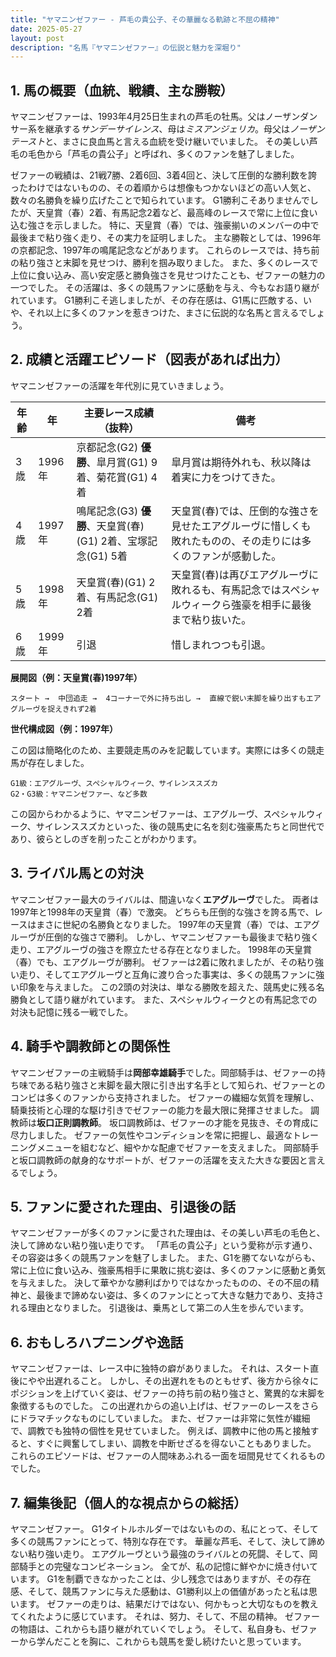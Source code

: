 ```yaml
---
title: "ヤマニンゼファー - 芦毛の貴公子、その華麗なる軌跡と不屈の精神"
date: 2025-05-27
layout: post
description: "名馬『ヤマニンゼファー』の伝説と魅力を深堀り"
---
```


## 1. 馬の概要（血統、戦績、主な勝鞍）

ヤマニンゼファーは、1993年4月25日生まれの芦毛の牡馬。父はノーザンダンサー系を継承する*サンデーサイレンス*、母は*ミスアンジェリカ*。母父は*ノーザンテースト*と、まさに良血馬と言える血統を受け継いでいました。  その美しい芦毛の毛色から「芦毛の貴公子」と呼ばれ、多くのファンを魅了しました。

ゼファーの戦績は、21戦7勝、2着6回、3着4回と、決して圧倒的な勝利数を誇ったわけではないものの、その着順からは想像もつかないほどの高い人気と、数々の名勝負を繰り広げたことで知られています。  G1勝利こそありませんでしたが、天皇賞（春）2着、有馬記念2着など、最高峰のレースで常に上位に食い込む強さを示しました。  特に、天皇賞（春）では、強豪揃いのメンバーの中で最後まで粘り強く走り、その実力を証明しました。  主な勝鞍としては、1996年の京都記念、1997年の鳴尾記念などがあります。  これらのレースでは、持ち前の粘り強さと末脚を見せつけ、勝利を掴み取りました。  また、多くのレースで上位に食い込み、高い安定感と勝負強さを見せつけたことも、ゼファーの魅力の一つでした。  その活躍は、多くの競馬ファンに感動を与え、今もなお語り継がれています。  G1勝利こそ逃しましたが、その存在感は、G1馬に匹敵する、いや、それ以上に多くのファンを惹きつけた、まさに伝説的な名馬と言えるでしょう。


## 2. 成績と活躍エピソード（図表があれば出力）

ヤマニンゼファーの活躍を年代別に見ていきましょう。

| 年齢 | 年 | 主要レース成績（抜粋） | 備考 |
|---|---|---|---|
| 3歳 | 1996年 |  京都記念(G2) **優勝**、皐月賞(G1) 9着、菊花賞(G1) 4着 | 皐月賞は期待外れも、秋以降は着実に力をつけてきた。 |
| 4歳 | 1997年 |  鳴尾記念(G3) **優勝**、天皇賞(春)(G1) 2着、宝塚記念(G1) 5着 | 天皇賞(春)では、圧倒的な強さを見せたエアグルーヴに惜しくも敗れたものの、その走りには多くのファンが感動した。 |
| 5歳 | 1998年 |  天皇賞(春)(G1) 2着、有馬記念(G1) 2着 |  天皇賞(春)は再びエアグルーヴに敗れるも、有馬記念ではスペシャルウィークら強豪を相手に最後まで粘り抜いた。 |
| 6歳 | 1999年 |  引退 |  惜しまれつつも引退。 |


**展開図（例：天皇賞(春)1997年）**

```
スタート →  中団追走 →  4コーナーで外に持ち出し →  直線で鋭い末脚を繰り出すもエアグルーヴを捉えきれず2着
```

**世代構成図（例：1997年）**

この図は簡略化のため、主要競走馬のみを記載しています。実際には多くの競走馬が存在しました。

```
G1級：エアグルーヴ、スペシャルウィーク、サイレンススズカ
G2・G3級：ヤマニンゼファー、など多数
```
この図からわかるように、ヤマニンゼファーは、エアグルーヴ、スペシャルウィーク、サイレンススズカといった、後の競馬史に名を刻む強豪馬たちと同世代であり、彼らとしのぎを削ったことがわかります。


## 3. ライバル馬との対決

ヤマニンゼファー最大のライバルは、間違いなく**エアグルーヴ**でした。  両者は1997年と1998年の天皇賞（春）で激突。  どちらも圧倒的な強さを誇る馬で、レースはまさに世紀の名勝負となりました。  1997年の天皇賞（春）では、エアグルーヴが圧倒的な強さで勝利。  しかし、ヤマニンゼファーも最後まで粘り強く走り、エアグルーヴの強さを際立たせる存在となりました。  1998年の天皇賞（春）でも、エアグルーヴが勝利。  ゼファーは2着に敗れましたが、その粘り強い走り、そしてエアグルーヴと互角に渡り合った事実は、多くの競馬ファンに強い印象を与えました。  この2頭の対決は、単なる勝敗を超えた、競馬史に残る名勝負として語り継がれています。  また、スペシャルウィークとの有馬記念での対決も記憶に残る一戦でした。


## 4. 騎手や調教師との関係性

ヤマニンゼファーの主戦騎手は**岡部幸雄騎手**でした。岡部騎手は、ゼファーの持ち味である粘り強さと末脚を最大限に引き出す名手として知られ、ゼファーとのコンビは多くのファンから支持されました。  ゼファーの繊細な気質を理解し、騎乗技術と心理的な駆け引きでゼファーの能力を最大限に発揮させました。  調教師は**坂口正則調教師**。  坂口調教師は、ゼファーの才能を見抜き、その育成に尽力しました。  ゼファーの気性やコンディションを常に把握し、最適なトレーニングメニューを組むなど、細やかな配慮でゼファーを支えました。  岡部騎手と坂口調教師の献身的なサポートが、ゼファーの活躍を支えた大きな要因と言えるでしょう。


## 5. ファンに愛された理由、引退後の話

ヤマニンゼファーが多くのファンに愛された理由は、その美しい芦毛の毛色と、決して諦めない粘り強い走りです。  「芦毛の貴公子」という愛称が示す通り、その容姿は多くの競馬ファンを魅了しました。  また、G1を勝てないながらも、常に上位に食い込み、強豪馬相手に果敢に挑む姿は、多くのファンに感動と勇気を与えました。  決して華やかな勝利ばかりではなかったものの、その不屈の精神と、最後まで諦めない姿は、多くのファンにとって大きな魅力であり、支持される理由となりました。  引退後は、乗馬として第二の人生を歩んでいます。


## 6. おもしろハプニングや逸話

ヤマニンゼファーは、レース中に独特の癖がありました。  それは、スタート直後にやや出遅れること。  しかし、その出遅れをものともせず、後方から徐々にポジションを上げていく姿は、ゼファーの持ち前の粘り強さと、驚異的な末脚を象徴するものでした。  この出遅れからの追い上げは、ゼファーのレースをさらにドラマチックなものにしていました。  また、ゼファーは非常に気性が繊細で、調教でも独特の個性を見せていました。  例えば、調教中に他の馬と接触すると、すぐに興奮してしまい、調教を中断せざるを得ないこともありました。  これらのエピソードは、ゼファーの人間味あふれる一面を垣間見せてくれるものでした。


## 7. 編集後記（個人的な視点からの総括）

ヤマニンゼファー。  G1タイトルホルダーではないものの、私にとって、そして多くの競馬ファンにとって、特別な存在です。  華麗な芦毛、そして、決して諦めない粘り強い走り。  エアグルーヴという最強のライバルとの死闘、そして、岡部騎手との完璧なコンビネーション。  全てが、私の記憶に鮮やかに焼き付いています。  G1を制覇できなかったことは、少し残念ではありますが、その存在感、そして、競馬ファンに与えた感動は、G1勝利以上の価値があったと私は思います。  ゼファーの走りは、結果だけではない、何かもっと大切なものを教えてくれたように感じています。  それは、努力、そして、不屈の精神。  ゼファーの物語は、これからも語り継がれていくでしょう。  そして、私自身も、ゼファーから学んだことを胸に、これからも競馬を愛し続けたいと思っています。
